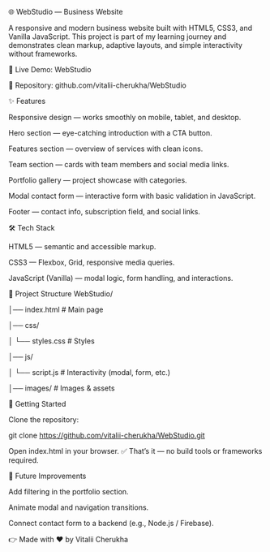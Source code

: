 🌐 WebStudio — Business Website

A responsive and modern business website built with HTML5, CSS3, and Vanilla JavaScript.
This project is part of my learning journey and demonstrates clean markup, adaptive layouts, and simple interactivity without frameworks.

🔗 Live Demo: WebStudio

🔗 Repository: github.com/vitalii-cherukha/WebStudio

✨ Features

Responsive design — works smoothly on mobile, tablet, and desktop.

Hero section — eye-catching introduction with a CTA button.

Features section — overview of services with clean icons.

Team section — cards with team members and social media links.

Portfolio gallery — project showcase with categories.

Modal contact form — interactive form with basic validation in JavaScript.

Footer — contact info, subscription field, and social links.

🛠️ Tech Stack

HTML5 — semantic and accessible markup.

CSS3 — Flexbox, Grid, responsive media queries.

JavaScript (Vanilla) — modal logic, form handling, and interactions.

📂 Project Structure
WebStudio/

│── index.html        # Main page

│── css/

│   └── styles.css    # Styles

│── js/

│   └── script.js     # Interactivity (modal, form, etc.)

│── images/           # Images & assets

🚀 Getting Started

Clone the repository:

git clone https://github.com/vitalii-cherukha/WebStudio.git


Open index.html in your browser.
✅ That’s it — no build tools or frameworks required.

🔮 Future Improvements

Add filtering in the portfolio section.

Animate modal and navigation transitions.

Connect contact form to a backend (e.g., Node.js / Firebase).

👉 Made with ❤️ by Vitalii Cherukha
